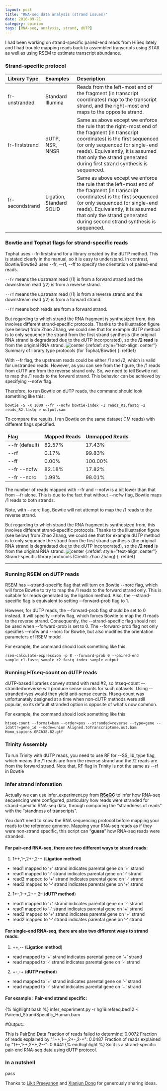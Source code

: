 ```yaml
---
layout: post
title: "RNA-seq data analysis (strand issues)"
date: 2016-09-21
category: opinion
tags: [RNA-seq, analysis, strand, dUTP]
---
```


I had been working on strand-specific paired-end reads from HiSeq lately and I had trouble mapping reads back to assembled transcripts using STAR as well as using RSEM to estimate transcript abundance. 

<!--more-->

### Strand-specific protocol


| __Library Type__  | __Examples__ | __Description__ |
|:------------------|:-------------|:----------------|
|fr-unstranded |Standard Illumina|Reads from the left-most end of the fragment (in transcript coordinates) map to the transcript strand, and the right-most end maps to the opposite strand.|
| fr-firststrand | dUTP, NSR, NNSR | Same as above except we enforce the rule that the right-most end of the fragment (in transcript coordinates) is the first sequenced (or only sequenced for single-end reads). Equivalently, it is assumed that only the strand generated during first strand synthesis is sequenced.|
| fr-secondstrand | Ligation, Standard SOLiD |Same as above except we enforce the rule that the left-most end of the fragment (in transcript coordinates) is the first sequenced (or only sequenced for single-end reads). Equivalently, it is assumed that only the strand generated during second strand synthesis is sequenced.|



### Bowtie and Tophat flags for strand-specific reads

Tophat uses --fr-firststrand for a library created by the dUTP method. This is stated clearly in the manual, so it is easy to understand. In contrast, Bowtie/Bowtie2 uses --fr, --rf, --ff to specify the orientation of paired-end reads.

`--fr` means the upstream read (/1) is from a forward strand and the downstream read (/2) is from a reverse strand.

`--rf` means the upstream read (/1) is from a reverse strand and the downstream read (/2) is from a forward strand.

`--ff` means both reads are from a forward strand.

But regarding to which strand the RNA fragment is synthesized from, this involves different strand-specific protocols. Thanks to the illustration figure (see below) from Zhao Zhang, we could see that for example dUTP method is to only sequence the strand from the first strand synthesis (the original RNA strand is  degradated due to the dUTP incorporated), so the **/2 read** is from the original RNA strand.
![center](/figures/2016-09-21-RNA-seq-strand-issue/pe-orient.png) 
{:refdef: style="text-align: center"}
Summary of library type protocols (for Tophat/Bowtie)
{: refdef}

With --fr flag, the upstream reads could be either /1 and /2, which is valid for unstranded reads. However, as you can see from the figure, the /1 reads from dUTP are from the reverse strand only. So, we need to tell Bowtie not to map the /1 reads to the forward strand. This behavior can be achieved by specifying --nofw flag.

Therefore, to run Bowtie on dUTP reads, the command should look something like this:

`bowtie -S -X 1000 --fr --nofw bowtie-index -1 reads_R1.fastq -2 reads_R2.fastq > output.sam`

To compare the results, I ran Bowtie on the same dataset (1M reads) with different flags specified.

| __Flag__  | __Mapped Reads__ | __Unmapped Reads__ |
|:--------------|:-------------|:----------------|
|--fr (default) | 82.57%	     | 17.43%          |
|--rf           | 0.17%	       | 99.83%          |
|--ff           | 0.00%        | 100.00%         |
|--fr --nofw    |	82.18%       |  17.82%         |
|--fr --norc    | 1.99%	       | 98.01%          |


The number of reads mapped with --fr and --nofw is a bit lower than that from --fr alone. This is due to the fact that without --nofw flag, Bowtie maps /1 reads to both strands.

Note, with --norc flag, Bowtie will not attempt to map the /1 reads to the reverse strand.


But regarding to which strand the RNA fragment is synthesized from, this involves different strand-specific protocols. Thanks to the illustration figure (see below) from Zhao Zhang, we could see that for example dUTP method is to only sequence the strand from the first strand synthesis (the original RNA strand is  degradated due to the dUTP incorporated), so the **/2 read** is from the original RNA strand.
![center](/figures/2016-09-21-RNA-seq-strand-issue/strand.png) 
{:refdef: style="text-align: center"}
Strand-specific library protocols (Credit: Zhao Zhang)
{: refdef}

***

### Running RSEM on dUTP reads

RSEM has --strand-specific flag that will turn on Bowtie --norc flag, which will force Bowtie to try to map the /1 reads to the forward strand only. This is suitable for reads generated by the ligation method. Also, the --strand-specific flag is equivalent to setting --forward-prob flag to 1.

However, for dUTP reads, the --forward-prob flag should be set to 0 instead. It will specify --nofw flag, which forces Bowtie to map the /1 reads to the reverse strand. Consequently, the --strand-specific flag should not be used when --forward-prob is set to 0. The --forward-prob flag not only specifies --nofw and --norc for Bowtie, but also modifies the orientation parameters of RSEM model.

For example, the command should look something like this:

`rsem-calculate-expression -p 8 --forward-prob 0 --paired-end sample_r1.fastq sample_r2.fastq index sample_output`


### Running HTseq-count on dUTP reads

dUTP-based libraries convey strand with read #2, so htseq-count --stranded=reverse will produce sense counts for such datasets. Using --stranded=yes would then yield anti-sense counts. Htseq-count was unfortunately designed at a time when non-dUTP methods were still popular, so its default stranded option is opposite of what's now common.

For example, the command should look something like this:

`htseq-count --format=bam --order=pos --stranded=reverse --type=gene --idattr=gene_id --mode=union Aligned.toTranscriptome.out.bam Homo_sapiens.GRCh38.82.gtf`

### Trinity Assembly

To run Trinity with dUTP reads, you need to use RF for --SS_lib_type flag, which means the /1 reads are from the reverse strand and the /2 reads are from the forward strand. Note that, RF flag in Trinity is not the same as --rf in Bowtie


### Infer strand infomation 

Actually we can use infer_experiment.py from [**RSeQC**](http://rseqc.sourceforge.net/ "RSeQC") to infer how RNA-seq sequencing were configured, particulary how reads were stranded for strand-specific RNA-seq data, through comparing the “strandness of reads” with the “standness of transcripts”.

You don’t need to know the RNA sequencing protocol before mapping your reads to the reference genome. Mapping your RNA-seq reads as if they were non-strand specific, this script can “__guess__” how RNA-seq reads were stranded.

#### For pair-end RNA-seq, there are two different ways to strand reads:

1. 1++,1–,2+-,2-+ (**Ligation method**)
* read1 mapped to ‘+’ strand indicates parental gene on ‘+’ strand
* read1 mapped to ‘-‘ strand indicates parental gene on ‘-‘ strand
* read2 mapped to ‘+’ strand indicates parental gene on ‘-‘ strand
* read2 mapped to ‘-‘ strand indicates parental gene on ‘+’ strand
2. 1+-,1-+,2++,2– (**dUTP method**)
* read1 mapped to ‘+’ strand indicates parental gene on ‘-‘ strand
* read1 mapped to ‘-‘ strand indicates parental gene on ‘+’ strand
* read2 mapped to ‘+’ strand indicates parental gene on ‘+’ strand
* read2 mapped to ‘-‘ strand indicates parental gene on ‘-‘ strand

#### For single-end RNA-seq, there are also two different ways to strand reads:

1. ++,-- (**Ligation method**)
* read mapped to ‘+’ strand indicates parental gene on ‘+’ strand
* read mapped to ‘-‘ strand indicates parental gene on ‘-‘ strand
2. +-,-+ (**dUTP method**)
* read mapped to ‘+’ strand indicates parental gene on ‘-‘ strand
* read mapped to ‘-‘ strand indicates parental gene on ‘+’ strand


#### For example : Pair-end strand specific:

{% highlight bash %}
infer_experiment.py -r hg19.refseq.bed12 -i Pairend_StrandSpecific_Human.bam

#Output::

This is PairEnd Data
Fraction of reads failed to determine: 0.0072
Fraction of reads explained by "1++,1--,2+-,2-+": 0.0487
Fraction of reads explained by "1+-,1-+,2++,2--": 0.9441
{% endhighlight %}
So it is a strand-specific pair-end RNA-seq data using dUTP protocol.

### In a nutshell
pass

Thanks to [Likit Preeyanon](http://likit.github.io/running-bowtiebowtie2-rsem-and-tophat-on-dutp-strand-specific-reads.html "RNA-Seq by Expectation-Maximization") and [Xianjun Dong](http://onetipperday.sterding.com/2012/07/how-to-tell-which-library-type-to-use.html) for generously sharing ideas.
